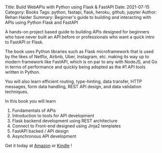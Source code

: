 Title: Build WebAPIs with Python using Flask & FastAPI
Date: 2021-07-15
Category: Books
Tags: python, fastapi, flask, heroku, github, jupyter
Author: Rehan Haider
Summary: Beginner's guide to building and interacting with APIs using Python Flask and FastAPI


A hands-on project based guide to building APIs designed for beginners who have never built an API before or professionals who want a quick intro to FastAPI or Flask.

The book uses Python libraries such as Flask microframework that is used by the likes of Netflix, Airbnb, Uber, Instagram, etc. making its way up to modern framework like FastAPI, which is on par to any with NodeJS, and Go in terms of performance and quickly being adopted as the #1 API tools written in Python.

You will also learn efficient routing, type-hinting, data transfer, HTTP messages, form data handling, REST API design, and data validation techniques.

In this book you will learn

1. Fundamentals of APIs
2. Introduction to tools for API development
3. Flask backend development using REST architecture
4. Connect to Front-end designed using Jinja2 templates
5. FastAPI backed / API design
6. Asynchronous API development

Get it today at [Amazon](https://www.amazon.com/dp/B09BJLKM6F) or [Kindle](https://www.amazon.com/dp/B09BJLKM6F) !